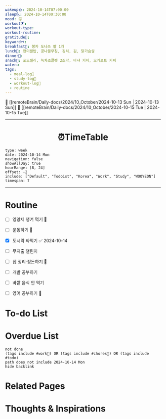 ```yaml
---
wakeup🌞: 2024-10-14T07:00:00
sleep🌜: 2024-10-14T00:30:00
mood: 😐
workout🏋️: 
workout-type: 
workout-routine: 
gratitude🙏: 
keyword🗝️: 
breakfast🍳: 봉자 도나쓰 팥 1개
lunch🍚: 현미쌀밥, 콩나물무침, 김치, 김, 닭가슴살
dinner🥗: 
snack🍬: 포도젤리, 녹차초콜렛 2조각, 바샤 커피, 모카포트 커피
water💧: 
tags:
  - meal-log📝
  - study-log📓
  - workout-log💪
  - routine
---
```


🔺 [[remoteBrain/Daily-docs/2024/10_October/2024-10-13 Sun | 2024-10-13 Sun]]
🔻 [[remoteBrain/Daily-docs/2024/10_October/2024-10-15 Tue | 2024-10-15 Tue]]
___
<h1> <center>⏰TimeTable </center> </h1>

```gEvent
type: week
date: 2024-10-14 Mon
navigation: false
showAllDay: true
hourRange: [8, 24]
offset: -2
include: ["Default", "Todoist", "Korea", "Work", "Study", "WOOYEON"]
timespan: 7
```

--- 


# Routine 

- [ ] 영양제 챙겨 먹기 🔼 
- [ ] 운동하기 🔼 
- [x] 도시락 싸먹기 ✅ 2024-10-14
- [ ] 무지출 챌린지 
- [ ] 집 정리·정돈하기 🔼
- [ ] 개발 공부하기
- [ ] 바깥 음식 안 먹기 
- [ ] 영어 공부하기 🔼 


# To-do List


# Overdue List
```tasks
not done
(tags include #work💼) OR (tags include #chores🧺) OR (tags include #todo)
path does not include 2024-10-14 Mon
hide backlink
```

# Related Pages



# Thoughts & Inspirations

